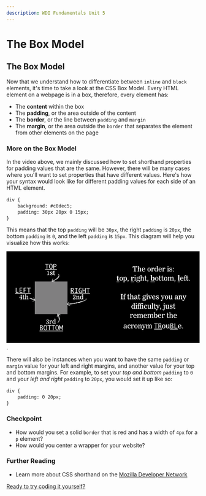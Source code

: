 ```yaml
---
description: WDI Fundamentals Unit 5
---
```


# The Box Model

## The Box Model

Now that we understand how to differentiate between `inline` and `block` elements, it's time to take a look at the CSS Box Model. Every HTML element on a webpage is in a box, therefore, every element has:

* The **content** within the box
* The **padding**, or the area outside of the content
* The **border**, or the line between `padding` and `margin`
* The **margin**, or the area outside the `border` that separates the element from other elements on the page

### More on the Box Model

In the video above, we mainly discussed how to set shorthand properties for padding values that are the same. However, there will be many cases where you'll want to set properties that have different values. Here's how your syntax would look like for different padding values for each side of an HTML element.

```markup
div {
    background: #c0dec5;
    padding: 30px 20px 0 15px;
}
```

This means that the top `padding` will be `30px`, the right `padding` is `20px`, the bottom `padding` is `0`, and the left `padding` is `15px`. This diagram will help you visualize how this works:

![](../../.gitbook/assets/trouble%20%281%29.png).

There will also be instances when you want to have the same `padding` or `margin` value for your left and right margins, and another value for your top and bottom margins. For example, to set your _top and bottom_ `padding` to `0` and your _left and right_ `padding` to `20px`, you would set it up like so:

```markup
div {
    padding: 0 20px;
}
```

### Checkpoint

* How would you set a solid `border` that is red and has a width of `4px` for a `p` element?
* How would you center a wrapper for your website?

### Further Reading

* Learn more about CSS shorthand on the [Mozilla Developer Network](https://developer.mozilla.org/en-US/docs/Web/CSS/Shorthand_properties)

[Ready to try coding it yourself?](the-box-model-exercise.md)

